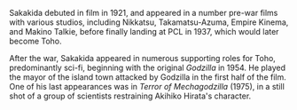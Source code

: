 <!-- Keiji Sakakida -->

Sakakida debuted in film in 1921, and appeared in a number pre-war films with various studios, including Nikkatsu, Takamatsu-Azuma, Empire Kinema, and Makino Talkie, before finally landing at PCL in 1937, which would later become Toho.

After the war, Sakakida appeared in numerous supporting roles for Toho, predominantly sci-fi, beginning with the original _Godzilla_ in 1954. He played the mayor of the island town attacked by Godzilla in the first half of the film. One of his last appearances was in _Terror of Mechagodzilla_ (1975), in a still shot of a group of scientists restraining Akihiko Hirata's character.